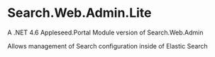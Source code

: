 # Search.Web.Admin.Lite

A .NET 4.6 Appleseed.Portal Module version of Search.Web.Admin

Allows management of Search configuration inside of Elastic Search
